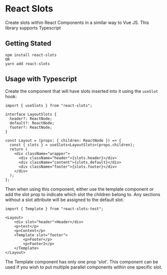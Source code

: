 # React Slots

Create slots within React Components in a similar way to Vue JS. This library supports Typescript

## Getting Stated

```
npm install react-slots
OR
yarn add react-slots
```

## Usage with Typescript

Create the component that will have slots inserted into it using the `useSlot` hook:

```
import { useSlots } from "react-slots";

interface LayoutSlots {
  header?: ReactNode;
  default?: ReactNode;
  footer?: ReactNode;
}

const Layout = (props: { children: ReactNode }) => {
  const { slots } = useSlots<LayoutSlots>(props.children);
  return (
    <div className="wrapper">
      <div className="header">{slots.header}</div>
      <div className="content">{slots.default}</div>
      <div className="footer">{slots.footer}</div>
    </div>
  );
};

```

Then when using this component, either use the template component or add the slot prop to indicate which slot the children belong to. Any sections without a slot attribute will be assigned to the default slot.

```
import { Template } from "react-slots-test";

<Layout>
    <div slot="header">Header</div>
    <p>test</p>
    <p>Content</p>
    <Template slot="footer">
        <p>Footer</p>
        <p>Footer2</p>
    </Template>
</Layout>
```

The Template component has only one prop 'slot'. This component can be used if you wish to put multiple parallel components within one specific slot.
